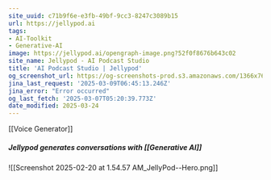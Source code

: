 ```yaml
---
site_uuid: c71b9f6e-e3fb-49bf-9cc3-8247c3089b15
url: https://jellypod.ai
tags:
- AI-Toolkit
- Generative-AI
image: https://jellypod.ai/opengraph-image.png?52f0f8676b643c02
site_name: Jellypod - AI Podcast Studio
title: 'AI Podcast Studio | Jellypod'
og_screenshot_url: https://og-screenshots-prod.s3.amazonaws.com/1366x768/80/false/04072b5df831fdeb428ff54c4336ffb9be9cfd62423d8a9fa16ac79fbd9e3f65.jpeg
jina_last_request: '2025-03-09T06:45:13.246Z'
jina_error: "Error occurred"
og_last_fetch: '2025-03-07T05:20:39.773Z'
date_modified: 2025-03-24
---
```



[[Voice Generator]]

##### Jellypod generates conversations with [[Generative AI]]
![[Screenshot 2025-02-20 at 1.54.57 AM_JellyPod--Hero.png]]

